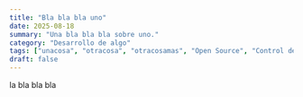 ```yaml
---
title: "Bla bla bla uno"
date: 2025-08-18
summary: "Una bla bla bla sobre uno."
category: "Desarrollo de algo"
tags: ["unacosa", "otracosa", "otracosamas", "Open Source", "Control de Versiones", "Flujo de Trabajo"]
draft: false
---
```


la bla bla bla